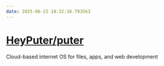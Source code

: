 ```yaml
---
date: 2025-06-22 18:32:16.793563
---
```


# [HeyPuter/puter](https://github.com/HeyPuter/puter)

Cloud-based internet OS for files, apps, and web development